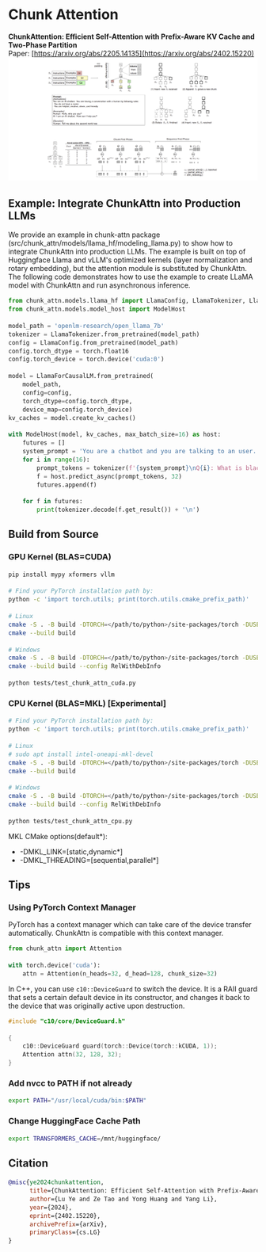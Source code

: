 # Chunk Attention

**ChunkAttention: Efficient Self-Attention with Prefix-Aware KV Cache and Two-Phase Partition**  
Paper: [https://arxiv.org/abs/2205.14135](https://arxiv.org/abs/2402.15220)
![Chunk Attention](chunk-attn.png)

## Example: Integrate ChunkAttn into Production LLMs

We provide an example in chunk-attn package (src/chunk_attn/models/llama_hf/modeling_llama.py) to show how to integrate ChunkAttn into production LLMs. The example is built on top of Huggingface Llama and vLLM's optimized kernels (layer normalization and rotary embedding), but the attention module is substituted by ChunkAttn. The following code demonstrates how to use the example to create LLaMA model with ChunkAttn and run asynchronous inference.

```python
from chunk_attn.models.llama_hf import LlamaConfig, LlamaTokenizer, LlamaForCausalLM
from chunk_attn.models.model_host import ModelHost

model_path = 'openlm-research/open_llama_7b'    
tokenizer = LlamaTokenizer.from_pretrained(model_path)
config = LlamaConfig.from_pretrained(model_path)
config.torch_dtype = torch.float16
config.torch_device = torch.device('cuda:0')       

model = LlamaForCausalLM.from_pretrained(
    model_path,
    config=config,
    torch_dtype=config.torch_dtype,
    device_map=config.torch_device)
kv_caches = model.create_kv_caches()

with ModelHost(model, kv_caches, max_batch_size=16) as host:
    futures = []
    system_prompt = 'You are a chatbot and you are talking to an user. The user will ask you a question and you will answer it. You should answer the question in a friendly way. Do not use offensive words.'
    for i in range(16):
        prompt_tokens = tokenizer(f'{system_prompt}\nQ{i}: What is black hole?\nA: ', return_tensors="pt").input_ids.tolist()[0]
        f = host.predict_async(prompt_tokens, 32)
        futures.append(f)
    
    for f in futures:
        print(tokenizer.decode(f.get_result()) + '\n')
```

## Build from Source

### GPU Kernel (BLAS=CUDA)

```bash
pip install mypy xformers vllm

# Find your PyTorch installation path by:
python -c 'import torch.utils; print(torch.utils.cmake_prefix_path)'

# Linux
cmake -S . -B build -DTORCH=</path/to/python>/site-packages/torch -DUSE_MKL=OFF -DUSE_CUDA=ON -DCMAKE_BUILD_TYPE=Release
cmake --build build

# Windows
cmake -S . -B build -DTORCH=</path/to/python>/site-packages/torch -DUSE_MKL=OFF -DUSE_CUDA=ON
cmake --build build --config RelWithDebInfo

python tests/test_chunk_attn_cuda.py
```

### CPU Kernel (BLAS=MKL) [Experimental]

```bash
# Find your PyTorch installation path by:
python -c 'import torch.utils; print(torch.utils.cmake_prefix_path)'

# Linux
# sudo apt install intel-oneapi-mkl-devel
cmake -S . -B build -DTORCH=</path/to/python>/site-packages/torch -DUSE_MKL=ON -DUSE_CUDA=OFF -DMKL_LINK=static -DMKL_THREADING=sequential -DCMAKE_BUILD_TYPE=Release
cmake --build build

# Windows
cmake -S . -B build -DTORCH=</path/to/python>/site-packages/torch -DUSE_MKL=ON -DUSE_CUDA=OFF -DMKL_LINK=static -DMKL_THREADING=sequential
cmake --build build --config RelWithDebInfo

python tests/test_chunk_attn_cpu.py
```

MKL CMake options(default*):
* -DMKL_LINK=[static,dynamic*]
* -DMKL_THREADING=[sequential,parallel*]

## Tips

### Using PyTorch Context Manager

PyTorch has a context manager which can take care of the device transfer automatically. ChunkAttn is compatible with this context manager.

```Python
from chunk_attn import Attention

with torch.device('cuda'):
    attn = Attention(n_heads=32, d_head=128, chunk_size=32)
```

In C++, you can use `c10::DeviceGuard` to switch the device. It is a RAII guard that sets a certain default device in its constructor, and changes it back to the device that was originally active upon destruction.
```C++
#include "c10/core/DeviceGuard.h"

{
    c10::DeviceGuard guard(torch::Device(torch::kCUDA, 1));
    Attention attn(32, 128, 32);
}
```

### Add nvcc to PATH if not already

```bash
export PATH="/usr/local/cuda/bin:$PATH"
```

### Change HuggingFace Cache Path

```bash
export TRANSFORMERS_CACHE=/mnt/huggingface/
```

## Citation
    
```bibtex
@misc{ye2024chunkattention,
      title={ChunkAttention: Efficient Self-Attention with Prefix-Aware KV Cache and Two-Phase Partition}, 
      author={Lu Ye and Ze Tao and Yong Huang and Yang Li},
      year={2024},
      eprint={2402.15220},
      archivePrefix={arXiv},
      primaryClass={cs.LG}
}
```